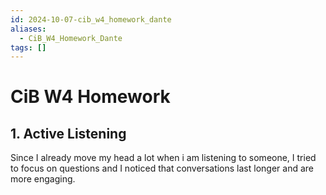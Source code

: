 ```yaml
---
id: 2024-10-07-cib_w4_homework_dante
aliases:
  - CiB_W4_Homework_Dante
tags: []
---
```


# CiB W4 Homework

## 1. Active Listening

Since I already move my head a lot when i am listening to someone, I tried to focus on questions and I noticed that conversations last longer and are more engaging.
